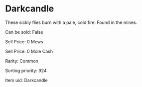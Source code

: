 # Darkcandle

These sickly flies burn with a pale, cold fire. Found in the mines.

Can be sold: False

Sell Price: 0 Mews

Sell Price: 0 Mole Cash

Rarity: Common

Sorting priority: 924

Item uid: Darkcandle